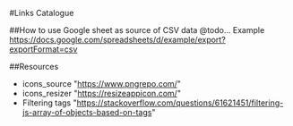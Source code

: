 #Links Catalogue

##How to use Google sheet as source of CSV data
@todo...
Example https://docs.google.com/spreadsheets/d/example/export?exportFormat=csv

##Resources
- icons_source "https://www.pngrepo.com/"
- icons_resizer "https://resizeappicon.com/"
- Filtering tags "https://stackoverflow.com/questions/61621451/filtering-js-array-of-objects-based-on-tags"

